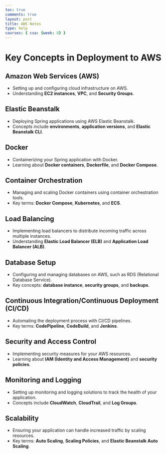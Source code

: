 ```yaml
---
toc: true
comments: true
layout: post
title: AWS Notes
type: help
courses: { csa: {week: 8} }
---
```


# Key Concepts in Deployment to AWS

## Amazon Web Services (AWS)
- Setting up and configuring cloud infrastructure on AWS.
- Understanding **EC2 instances**, **VPC**, and **Security Groups**.

## Elastic Beanstalk
- Deploying Spring applications using AWS Elastic Beanstalk.
- Concepts include **environments**, **application versions**, and **Elastic Beanstalk CLI**.

## Docker
- Containerizing your Spring application with Docker.
- Learning about **Docker containers**, **Dockerfile**, and **Docker Compose**.

## Container Orchestration
- Managing and scaling Docker containers using container orchestration tools.
- Key terms: **Docker Compose**, **Kubernetes**, and **ECS**.

## Load Balancing
- Implementing load balancers to distribute incoming traffic across multiple instances.
- Understanding **Elastic Load Balancer (ELB)** and **Application Load Balancer (ALB)**.

## Database Setup
- Configuring and managing databases on AWS, such as RDS (Relational Database Service).
- Key concepts: **database instance**, **security groups**, and **backups**.

## Continuous Integration/Continuous Deployment (CI/CD)
- Automating the deployment process with CI/CD pipelines.
- Key terms: **CodePipeline**, **CodeBuild**, and **Jenkins**.

## Security and Access Control
- Implementing security measures for your AWS resources.
- Learning about **IAM (Identity and Access Management)** and **security policies**.

## Monitoring and Logging
- Setting up monitoring and logging solutions to track the health of your application.
- Concepts include **CloudWatch**, **CloudTrail**, and **Log Groups**.

## Scalability
- Ensuring your application can handle increased traffic by scaling resources.
- Key terms: **Auto Scaling**, **Scaling Policies**, and **Elastic Beanstalk Auto Scaling**.